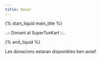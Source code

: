 ```yaml
---
title: Donar
---
```

{% start_liquid main_title %}

..:: Donant al SuperTuxKart ::..

{% end_liquid %}

Les donacions estaran disponibles ben aviat!
